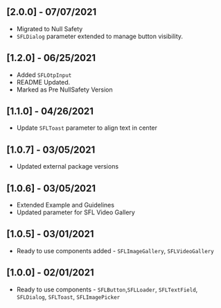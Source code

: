 ## [2.0.0] - 07/07/2021
* Migrated to Null Safety
* `SFLDialog` parameter extended to manage button visibility.
## [1.2.0] - 06/25/2021
* Added `SFLOtpInput`
* README Updated. 
* Marked as Pre NullSafety Version
## [1.1.0] - 04/26/2021
* Update `SFLToast` parameter to align text in center
## [1.0.7] - 03/05/2021
* Updated external package versions
## [1.0.6] - 03/05/2021
* Extended Example and Guidelines
* Updated parameter for SFL Video Gallery
## [1.0.5] - 03/01/2021
* Ready to use components added - `SFLImageGallery`, `SFLVideoGallery`
## [1.0.0] - 02/01/2021
* Ready to use components - `SFLButton`,`SFLLoader`, `SFLTextField`, `SFLDialog`, `SFLToast`, `SFLImagePicker`
  
